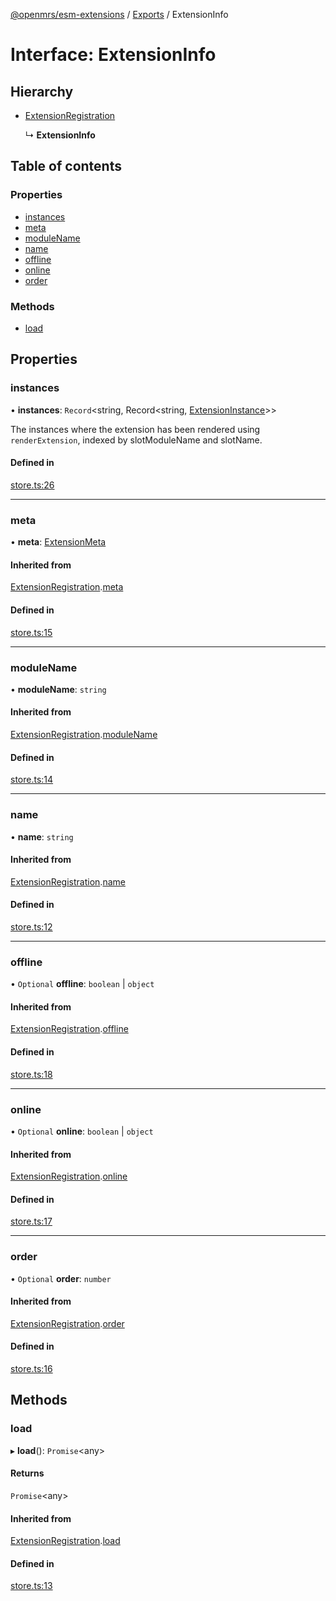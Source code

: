 [@openmrs/esm-extensions](../API.md) / [Exports](../modules.md) / ExtensionInfo

# Interface: ExtensionInfo

## Hierarchy

- [ExtensionRegistration](extensionregistration.md)

  ↳ **ExtensionInfo**

## Table of contents

### Properties

- [instances](extensioninfo.md#instances)
- [meta](extensioninfo.md#meta)
- [moduleName](extensioninfo.md#modulename)
- [name](extensioninfo.md#name)
- [offline](extensioninfo.md#offline)
- [online](extensioninfo.md#online)
- [order](extensioninfo.md#order)

### Methods

- [load](extensioninfo.md#load)

## Properties

### instances

• **instances**: `Record`<string, Record<string, [ExtensionInstance](extensioninstance.md)\>\>

The instances where the extension has been rendered using `renderExtension`,
indexed by slotModuleName and slotName.

#### Defined in

[store.ts:26](https://github.com/openmrs/openmrs-esm-core/blob/master/packages/framework/esm-extensions/src/store.ts#L26)

___

### meta

• **meta**: [ExtensionMeta](extensionmeta.md)

#### Inherited from

[ExtensionRegistration](extensionregistration.md).[meta](extensionregistration.md#meta)

#### Defined in

[store.ts:15](https://github.com/openmrs/openmrs-esm-core/blob/master/packages/framework/esm-extensions/src/store.ts#L15)

___

### moduleName

• **moduleName**: `string`

#### Inherited from

[ExtensionRegistration](extensionregistration.md).[moduleName](extensionregistration.md#modulename)

#### Defined in

[store.ts:14](https://github.com/openmrs/openmrs-esm-core/blob/master/packages/framework/esm-extensions/src/store.ts#L14)

___

### name

• **name**: `string`

#### Inherited from

[ExtensionRegistration](extensionregistration.md).[name](extensionregistration.md#name)

#### Defined in

[store.ts:12](https://github.com/openmrs/openmrs-esm-core/blob/master/packages/framework/esm-extensions/src/store.ts#L12)

___

### offline

• `Optional` **offline**: `boolean` \| `object`

#### Inherited from

[ExtensionRegistration](extensionregistration.md).[offline](extensionregistration.md#offline)

#### Defined in

[store.ts:18](https://github.com/openmrs/openmrs-esm-core/blob/master/packages/framework/esm-extensions/src/store.ts#L18)

___

### online

• `Optional` **online**: `boolean` \| `object`

#### Inherited from

[ExtensionRegistration](extensionregistration.md).[online](extensionregistration.md#online)

#### Defined in

[store.ts:17](https://github.com/openmrs/openmrs-esm-core/blob/master/packages/framework/esm-extensions/src/store.ts#L17)

___

### order

• `Optional` **order**: `number`

#### Inherited from

[ExtensionRegistration](extensionregistration.md).[order](extensionregistration.md#order)

#### Defined in

[store.ts:16](https://github.com/openmrs/openmrs-esm-core/blob/master/packages/framework/esm-extensions/src/store.ts#L16)

## Methods

### load

▸ **load**(): `Promise`<any\>

#### Returns

`Promise`<any\>

#### Inherited from

[ExtensionRegistration](extensionregistration.md).[load](extensionregistration.md#load)

#### Defined in

[store.ts:13](https://github.com/openmrs/openmrs-esm-core/blob/master/packages/framework/esm-extensions/src/store.ts#L13)

